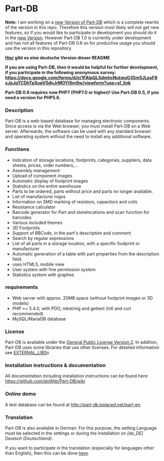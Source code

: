 # Part-DB

**Note:** I am working on a [new Version of Part-DB](https://github.com/Part-DB/Part-DB-symfony) which is a complete rewrite of the version in this repo. Therefore this version most likely will not get new features, so if you would like to participate in development you should do it in the [new Version](https://github.com/Part-DB/Part-DB-symfony). However Part-DB 1.0 is currently under development and has not all features of Part-DB 0.6 so for productive usage you should use the version in this repository.  

**[Hier](README_DE.md) gibt es eine deutsche Version dieser README**

**If you are using Part-DB, then it would be helpful for further development, if you participate in the following anonymous survey:
https://docs.google.com/forms/d/e/1FAIpQLSdmhcNutwuG35m5JLpxF8xJpJqTCDhTpSupV5dnJrMOYISm9w/viewform?usp=sf_link**

**Part-DB 0.6 requires now PHP7 (PHP7.0 or higher)! Use Part-DB 0.5, if you need a version for PHP5.6.**

### Description

Part-DB is a web-based database for managing electronic components. Since access is via the Web browser, you must install Part-DB on a Web server. Afterwards, the software can be used with any standard browser and operating system without the need to install any additional software.

### Functions

* Indication of storage locations, footprints, categories, suppliers, data sheets, prices, order numbers,...
* Assembly management
* Upload of component images
* Automatic display of footprint images
* Statistics on the entire warehouse
* Parts to be ordered, parts without price and parts no longer available.
* List of manufacturer logos
* Information on SMD marking of resistors, capacitors and coils
* Resistance calculator
* Barcode generator for Part and storelocations and scan function for barcodes
* Various included themes
* 3D Footprints
* Support of BBCode, in the part's description and comment
* Search by regular expressions
* List of all parts in a storage location, with a specific footprint or manufacturer
* Automatic generation of a table with part properties from the description field.
* uses HTML5, mobile view
* User system with fine permission system
* Statistics system with graphes

### requirements

* Web server with approx. 20MB space (without footprint images or 3D models)
* PHP >= 5.4.0, with PDO, mbstring and gettext (intl and curl recommended)
* MySQL/MariaDB database

### License
Part-DB is available under the [General Public License Version 2](https://www.gnu.org/licenses/old-licenses/gpl-2.0.de.html).
In addition, Part-DB uses some libraries that use other licenses. 
For detailed information see [EXTERNAL_LIBS](readme/EXTERNAL_LIBS.md)s

### Installation instructions & documentation

All documentation including installation instructions can be found here:
<https://github.com/do9jhb/Part-DB/wiki>

### Online demo

A test database can be found at <http://part-db.bplaced.net/part-en>.

### Translation
Part-DB is also available in German: For this purpose, the setting Language must be selected in the settings or during the 
Installation on _[de_DE] Deutsch (Deutschland)_. 

If you want to participate in the translation (especially for languages other than English), 
then this can be done [here](https://crowdin.com/project/part-db).
